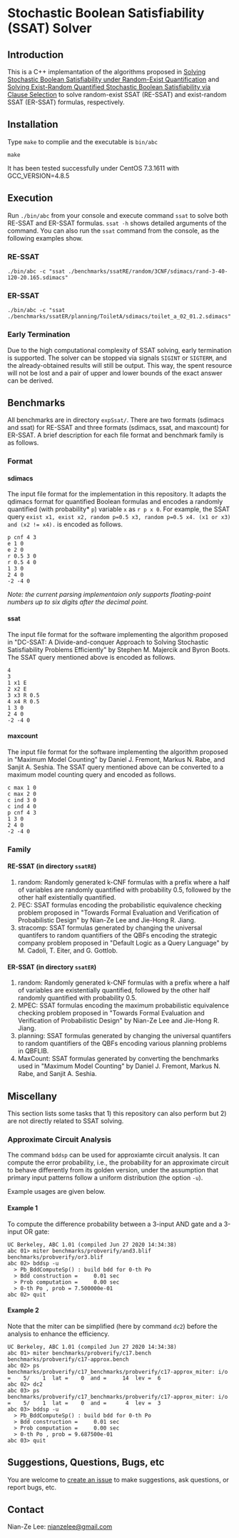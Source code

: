 # Stochastic Boolean Satisfiability (SSAT) Solver

## Introduction
This is a C++ implemantation of the algorithms proposed in [Solving Stochastic Boolean Satisfiability under Random-Exist Quantification](https://www.ijcai.org/proceedings/2017/0096.pdf) and [Solving Exist-Random Quantified Stochastic Boolean Satisfiability via Clause Selection](https://www.ijcai.org/proceedings/2018/0186.pdf) to solve random-exist SSAT (RE-SSAT) and exist-random SSAT (ER-SSAT) formulas, respectively.

## Installation
Type `make` to complie and the executable is `bin/abc`
```
make
```
It has been tested successfully under CentOS 7.3.1611 with GCC\_VERSION=4.8.5

## Execution
Run `./bin/abc` from your console and execute command `ssat` to solve both RE-SSAT and ER-SSAT formulas. `ssat -h` shows detailed arguments of the command.
You can also run the `ssat` command from the console, as the following examples show.
### RE-SSAT
```
./bin/abc -c "ssat ./benchmarks/ssatRE/random/3CNF/sdimacs/rand-3-40-120-20.165.sdimacs"
```
### ER-SSAT
```
./bin/abc -c "ssat ./benchmarks/ssatER/planning/ToiletA/sdimacs/toilet_a_02_01.2.sdimacs"
```
### Early Termination
Due to the high computational complexity of SSAT solving, early termination is supported. The solver can be stopped via signals `SIGINT` or `SIGTERM`, and the already-obtained results will still be output. This way, the spent resource will not be lost and a pair of upper and lower bounds of the exact answer can be derived.

## Benchmarks
All benchmarks are in directory `expSsat/`. There are two formats (sdimacs and ssat) for RE-SSAT and three formats (sdimacs, ssat, and maxcount) for ER-SSAT. A brief description for each file format and benchmark family is as follows.
### Format
#### sdimacs
The input file format for the implementation in this repository. It adapts the qdimacs format for quantified Boolean formulas and encodes a randomly quantified (with probability* `p`) variable `x` as `r p x 0`. For example, the SSAT query `exist x1, exist x2, random p=0.5 x3, random p=0.5 x4. (x1 or x3) and (x2 != x4).` is encoded as follows.
```
p cnf 4 3
e 1 0
e 2 0
r 0.5 3 0
r 0.5 4 0
1 3 0
2 4 0
-2 -4 0
```
*Note: the current parsing implementaion only supports floating-point numbers up to six digits after the decimal point.*
#### ssat
The input file format for the software implementing the algorithm proposed in "DC-SSAT: A Divide-and-conquer Approach to Solving Stochastic Satisfiability Problems Efficiently" by Stephen M. Majercik and Byron Boots. The SSAT query mentioned above is encoded as follows.
```
4
3
1 x1 E
2 x2 E
3 x3 R 0.5
4 x4 R 0.5
1 3 0
2 4 0
-2 -4 0
```
#### maxcount
The input file format for the software implementing the algorithm proposed in "Maximum Model Counting" by Daniel J. Fremont, Markus N. Rabe, and Sanjit A. Seshia. The SSAT query mentioned above can be converted to a maximum model counting query and encoded as follows.
```
c max 1 0
c max 2 0
c ind 3 0
c ind 4 0
p cnf 4 3
1 3 0
2 4 0
-2 -4 0
```
### Family
#### RE-SSAT (in directory `ssatRE`)  
1. random: Randomly generated k-CNF formulas with a prefix where a half of variables are randomly quantified with probability 0.5, followed by the other half existentially quantified.  
2. PEC: SSAT formulas encoding the probabilistic equivalence checking problem proposed in "Towards Formal Evaluation and Verification of Probabilistic Design" by Nian-Ze Lee and Jie-Hong R. Jiang.  
3. stracomp: SSAT formulas generated by changing the universal quantifers to random quantifiers of the QBFs encoding the strategic company problem proposed in "Default Logic as a Query Language" by M. Cadoli, T. Eiter, and G. Gottlob.  
#### ER-SSAT (in directory `ssatER`)  
1. random: Randomly generated k-CNF formulas with a prefix where a half of variables are existentially quantified, followed by the other half randomly quantified with probability 0.5.  
2. MPEC: SSAT formulas encoding the maximum probabilistic equivalence checking problem proposed in "Towards Formal Evaluation and Verification of Probabilistic Design" by Nian-Ze Lee and Jie-Hong R. Jiang.  
3. planning: SSAT formulas generated by changing the universal quantifers to random quantifiers of the QBFs encoding various planning problems in QBFLIB.  
4. MaxCount: SSAT formulas generated by converting the benchmarks used in "Maximum Model Counting" by Daniel J. Fremont, Markus N. Rabe, and Sanjit A. Seshia.

## Miscellany
This section lists some tasks that 1) this repository can also perform but 2) are not directly related to SSAT solving.
### Approximate Circuit Analysis
The command `bddsp` can be used for approxiamte circuit analysis. It can compute the error probability, i.e., the probability for an approximate circuit to behave differently from its golden version, under the assumption that primary input patterns follow a uniform distribution (the option `-u`).

Example usages are given below.

#### Example 1
To compute the difference probability between a 3-input AND gate and a 3-input OR gate:
```
UC Berkeley, ABC 1.01 (compiled Jun 27 2020 14:34:38)
abc 01> miter benchmarks/probverify/and3.blif benchmarks/probverify/or3.blif 
abc 02> bddsp -u
  > Pb_BddComputeSp() : build bdd for 0-th Po
  > Bdd construction =     0.01 sec
  > Prob computation =     0.00 sec
  > 0-th Po , prob = 7.500000e-01
abc 02> quit
```

#### Example 2
Note that the miter can be simplified (here by command `dc2`) before the analysis to enhance the efficiency.
```
UC Berkeley, ABC 1.01 (compiled Jun 27 2020 14:34:38)
abc 01> miter benchmarks/probverify/c17.bench benchmarks/probverify/c17-approx.bench 
abc 02> ps
benchmarks/probverify/c17_benchmarks/probverify/c17-approx_miter: i/o =    5/    1  lat =    0  and =     14  lev =  6
abc 02> dc2
abc 03> ps
benchmarks/probverify/c17_benchmarks/probverify/c17-approx_miter: i/o =    5/    1  lat =    0  and =      4  lev =  3
abc 03> bddsp -u
  > Pb_BddComputeSp() : build bdd for 0-th Po
  > Bdd construction =     0.01 sec
  > Prob computation =     0.00 sec
  > 0-th Po , prob = 9.687500e-01
abc 03> quit
```

## Suggestions, Questions, Bugs, etc
You are welcome to [create an issue](https://github.com/nianzelee/ssatABC/issues) to make suggestions, ask questions, or report bugs, etc.

## Contact
Nian-Ze Lee: nianzelee@gmail.com
